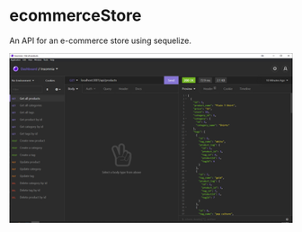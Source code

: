 # ecommerceStore


An API for an e-commerce store using sequelize.


![Ecommerce Image](/Develop/image/ecommerce.png)
